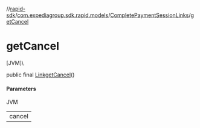 //[rapid-sdk](../../../index.md)/[com.expediagroup.sdk.rapid.models](../index.md)/[CompletePaymentSessionLinks](index.md)/[getCancel](get-cancel.md)

# getCancel

[JVM]\

public final [Link](../-link/index.md)[getCancel](get-cancel.md)()

#### Parameters

JVM

| |
|---|
| cancel |
